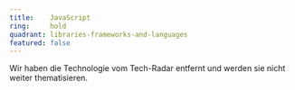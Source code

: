 ```yaml
---
title:    JavaScript  
ring:     hold  
quadrant: libraries-frameworks-and-languages
featured: false
---
```


Wir haben die Technologie vom Tech-Radar entfernt und werden sie nicht weiter thematisieren.
